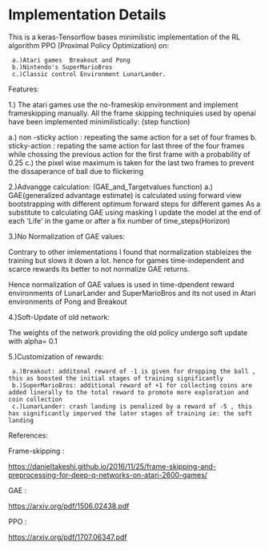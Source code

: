 # Implementation Details

This is a  keras-Tensorflow bases minimilistic implementation of the RL algorithm PPO (Proximal Policy Optimization) on:
 
     a.)Atari games  Breakout and Pong 
     b.)Nintendo's SuperMarioBros 
     c.)Classic control Environment LunarLander.

Features:


1.) The atari games use the no-frameskip environment and implement frameskipping manually. All the frame skipping techniquies used by openai have been implemented minimilistically:
    (step function)
    
   a.) non -sticky action : repeating the same action for a set of four frames 
   b. sticky-action : repating the same  action for last three of the four frames while chossing the previous action for the first frame with a probability of 0.25
   c.) the pixel wise maximum is taken for the last two frames to prevent the dissaperance of ball due to flickering
    

2.)Advangge calculation:
   (GAE_and_Targetvalues function)
       a.) GAE(generalized advantage estimate) is calculated using forward view bootstrapping with different optimum forward steps for different games
       As a substitute to calculating GAE using masking I update the model at the end of each 'Life' in the game or after a fix number of time_steps(Horizon)
 

3.)No Normalization of GAE values:
 
Contrary to other imlementations I found  that normalization stableizes the training but slows it down a lot. hence for games time-independent and scarce rewards its better to not normalize GAE returns.

Hence normalization of GAE values is used in time-dpendent reward environments of LunarLander and SuperMarioBros and its not used in Atari environments of Pong and Breakout


4.)Soft-Update of old network:

The weights of the network providing the old policy undergo soft update with alpha= 0.1

5.)Customization of rewards:
     
     a.)Breakout: additonal reward of -1 is given for dropping the ball , this as boosted the initial stages of training significantly
     b.)SuperMarioBros: additional reward of +1 for collecting coins are added linerally to the total reward to promote more exploration and coin collection
     c.)LunarLander: crash landing is penalized by a reward of -5 , this has significantly imporved the later stages of training ie: the soft landing


References:

Frame-skipping :

https://danieltakeshi.github.io/2016/11/25/frame-skipping-and-preprocessing-for-deep-q-networks-on-atari-2600-games/

GAE :

https://arxiv.org/pdf/1506.02438.pdf

PPO :

https://arxiv.org/pdf/1707.06347.pdf






